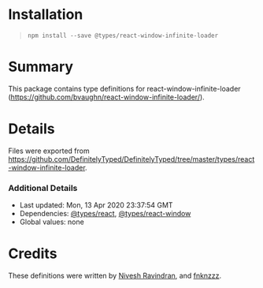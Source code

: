 # Installation
> `npm install --save @types/react-window-infinite-loader`

# Summary
This package contains type definitions for react-window-infinite-loader (https://github.com/bvaughn/react-window-infinite-loader/).

# Details
Files were exported from https://github.com/DefinitelyTyped/DefinitelyTyped/tree/master/types/react-window-infinite-loader.

### Additional Details
 * Last updated: Mon, 13 Apr 2020 23:37:54 GMT
 * Dependencies: [@types/react](https://npmjs.com/package/@types/react), [@types/react-window](https://npmjs.com/package/@types/react-window)
 * Global values: none

# Credits
These definitions were written by [Nivesh Ravindran](https://github.com/Nibblesh), and [fnknzzz](https://github.com/fnknzzz).
